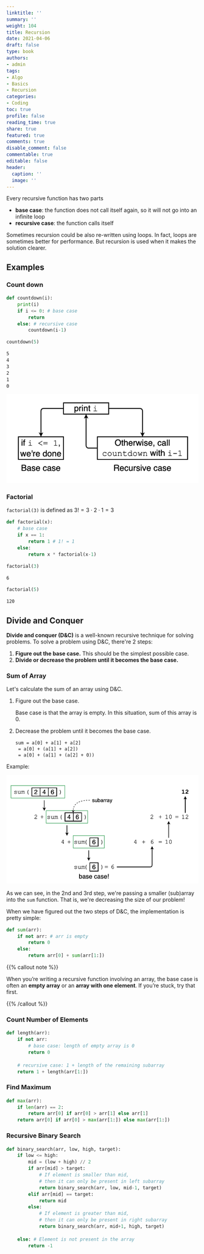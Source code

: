```yaml
---
linktitle: ''
summary: ''
weight: 104
title: Recursion
date: 2021-04-06
draft: false
type: book
authors:
- admin
tags:
- Algo
- Basics
- Recursion
categories:
- Coding
toc: true
profile: false
reading_time: true
share: true
featured: true
comments: true
disable_comment: false
commentable: true
editable: false
header:
  caption: ''
  image: ''
---
```


Every recursive function has two parts

- **base case**: the function does not call itself again, so it will not go into an infinite loop
- **recursive case**: the function calls itself

Sometimes recursion could be also re-written using loops. In fact, loops are sometimes   better for performance. But recursion is used when it makes the solution clearer.

## Examples

### Count down

```python
def countdown(i):
    print(i) 
    if i <= 0: # base case
        return
    else: # recursive case
        countdown(i-1)
```

```python
countdown(5)
```

```txt
5
4
3
2
1
0
```

![截屏2021-04-06 18.41.21](https://raw.githubusercontent.com/EckoTan0804/upic-repo/master/uPic/截屏2021-04-06%2018.41.21.png)

### Factorial

`factorial(3)` is defined as $3! = 3 \cdot 2 \cdot 1 = 3$

```python
def factorial(x):
    # base case
    if x == 1:
        return 1 # 1! = 1
    else:
        return x * factorial(x-1)
```

```python
factorial(3)
```

```txt
6
```

```python
factorial(5)
```

```txt
120
```

## Divide and Conquer 

**Divide and conquer (D&C)** is a well-known recursive technique for solving problems. To solve a problem using D&C, there're 2 steps:

1. **Figure out the base case.** This should be the simplest possible case.
2. **Divide or decrease the problem until it becomes the base case.**

### Sum of Array

Let's calculate the sum of an array using D&C. 

1. Figure out the  base case.

   Base case is that the array is empty. In this situation, sum of this array is 0.

2. Decrease the problem until it becomes the base case.

   ```
   sum = a[0] + a[1] + a[2]
   	= a[0] + (a[1] + a[2])
   	= a[0] + (a[1] + (a[2] + 0))
   ```

Example:

![截屏2021-04-06 23.36.21](https://raw.githubusercontent.com/EckoTan0804/upic-repo/master/uPic/截屏2021-04-06%2023.36.21.png)

As we can see, in the 2nd and 3rd step, we're passing a smaller (sub)array into the `sum` function. That is, we're decreasing the size of our problem!

When we have figured out the two steps of D&C, the implementation is pretty simple:

```python
def sum(arr):
    if not arr: # arr is empty
        return 0
    else:
        return arr[0] + sum(arr[1:])
```

{{% callout note %}} 

When you’re writing a recursive function involving an array, the base case is often an **empty array** or an **array with one element**. If you’re stuck, try that first.

{{% /callout %}}

### Count Number of Elements

```python
def length(arr):
    if not arr:
        # base case: length of empty array is 0
        return 0
    
    # recursive case: 1 + length of the remaining subarray
    return 1 + length(arr[1:])
```

### Find Maximum 

```python
def max(arr):
    if len(arr) == 2:
        return arr[0] if arr[0] > arr[1] else arr[1]
    return arr[0] if arr[0] > max(arr[1:]) else max(arr[1:])
```

### Recursive Binary Search

```python
def binary_search(arr, low, high, target):
    if low <= high:
        mid = (low + high) // 2
        if arr[mid] > target:
            # If element is smaller than mid, 
            # then it can only be present in left subarray
            return binary_search(arr, low, mid-1, target)
        elif arr[mid] == target:
            return mid
        else:
            # If element is greater than mid, 
            # then it can only be present in right subarray
            return binary_search(arr, mid+1, high, target)

    else: # Element is not present in the array
        return -1
```